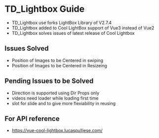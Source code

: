 # TD_Lightbox Guide

- TD_Lightbox use forks LightBox Library of V2.7.4
- TD_Lightbox added to Cool LightBox support of Vue3 instead of Vue2
- TD_Lightbox solves issues of latest release of Cool Lightbox

## Issues Solved

- Position of Images to be Centered in swiping
- Position of Images to be Centered in Resizeing

## Pending Issues to be Solved

- Direction is supported using Dir Props only
- videos need loader while loading first time
- slot for slide and to give more flexiability in reusing

## For API reference

- <https://vue-cool-lightbox.lucaspulliese.com/>

